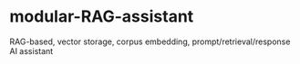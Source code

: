 # modular-RAG-assistant
RAG-based, vector storage, corpus embedding, prompt/retrieval/response AI assistant
